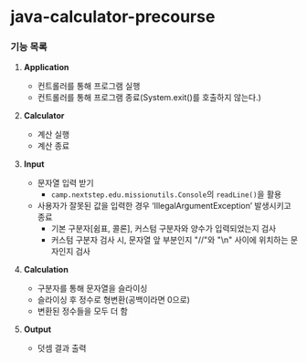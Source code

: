 # java-calculator-precourse

### 기능 목록

1. **Application**
    - 컨트롤러를 통해 프로그램 실행
    - 컨트롤러를 통해 프로그램 종료(System.exit()를 호출하지 않는다.)

2. **Calculator**
    - 계산 실행
    - 계산 종료
      
3. **Input**
    - 문자열 입력 받기
        - `camp.nextstep.edu.missionutils.Console`의 `readLine()`을 활용
    - 사용자가 잘못된 값을 입력한 경우 ‘IllegalArgumentException’ 발생시키고 종료
        - 기본 구분자[쉼표, 콜론], 커스텀 구분자와 양수가 입력되었는지 검사
        - 커스텀 구분자 검사 시, 문자열 앞 부분인지 "//"와 "\n" 사이에 위치하는 문자인지 검사
          
4. **Calculation**
    - 구분자를 통해 문자열을 슬라이싱
    - 슬라이싱 후 정수로 형변환(공백이라면 0으로)
    - 변환된 정수들을 모두 더 함
      
5. **Output**
    - 덧셈 결과 출력
